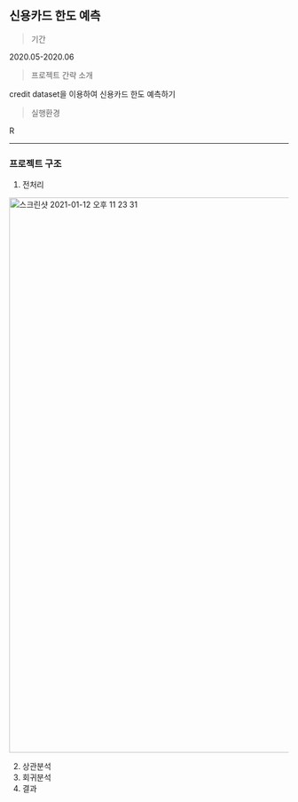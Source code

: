 ## 신용카드 한도 예측

> 기간
 
2020.05-2020.06

> 프로젝트 간략 소개

credit dataset을 이용하여 신용카드 한도 예측하기

> 실행환경

R

---

### 프로젝트 구조

1. 전처리

<img width="1000" alt="스크린샷 2021-01-12 오후 11 23 31" src="https://user-images.githubusercontent.com/49911177/104326651-4e458400-552d-11eb-8476-77cfbb919c57.png">



2. 상관분석
3. 회귀분석
4. 결과
